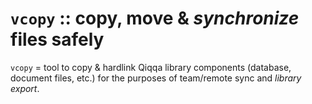 # `vcopy` :: copy, move & *synchronize* files safely

`vcopy` = tool to copy & hardlink Qiqqa library components (database, document files, etc.) for the purposes of team/remote sync and *library export*.

